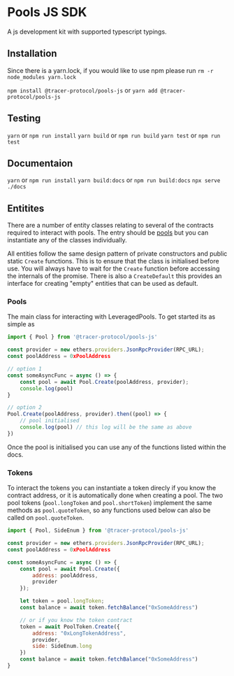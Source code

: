 # Pools JS SDK
A js development kit with supported typescript typings.

## Installation

Since there is a yarn.lock, if you would like to use npm please run
`rm -r node_modules yarn.lock`

`npm install @tracer-protocol/pools-js` or `yarn add @tracer-protocol/pools-js`

## Testing
`yarn` or `npm run install`
`yarn build` or `npm run build`
`yarn test` or `npm run test`

## Documentaion
`yarn` or `npm run install`
`yarn build:docs` or `npm run build:docs`
`npx serve ./docs`

## Entitites
There are a number of entity classes relating to several of the contracts required to interact with pools.
The entry should be [pools](./src/entities/pool.ts) but you can instantiate any of the classes individually.

All entities follow the same design pattern of private constructors and public static `Create` functions.
This is to ensure that the class is initialised before use. You will always have to wait for the `Create`
function before accessing the internals of the promise. There is also a `CreateDefault` this provides an
interface for creating "empty" entities that can be used as default.

### Pools
The main class for interacting with LeveragedPools. To get started its as simple as
```javascript
import { Pool } from '@tracer-protocol/pools-js'

const provider = new ethers.providers.JsonRpcProvider(RPC_URL);
const poolAddress = 0xPoolAddress

// option 1
const someAsyncFunc = async () => {
	const pool = await Pool.Create(poolAddress, provider);
	console.log(pool)
}

// option 2
Pool.Create(poolAddress, provider).then((pool) => {
	// pool initialised
	console.log(pool) // this log will be the same as above
})
```

Once the pool is initialised you can use any of the functions listed within the docs.

### Tokens
To interact the tokens you can instantiate a token direcly if you know the contract address,
or it is automatically done when creating a pool. The two pool tokens
(`pool.longToken` and `pool.shortToken`) implement the same methods as `pool.quoteToken`, so any
functions used below can also be called on `pool.quoteToken`.

```javascript
import { Pool, SideEnum } from '@tracer-protocol/pools-js'

const provider = new ethers.providers.JsonRpcProvider(RPC_URL);
const poolAddress = 0xPoolAddress

const someAsyncFunc = async () => {
	const pool = await Pool.Create({
		address: poolAddress, 
		provider
	});

	let token = pool.longToken;
	const balance = await token.fetchBalance("0xSomeAddress")

	// or if you know the token contract
	token = await PoolToken.Create({
		address: "0xLongTokenAddress", 
		provider,
		side: SideEnum.long
	})
	const balance = await token.fetchBalance("0xSomeAddress")
}
```
